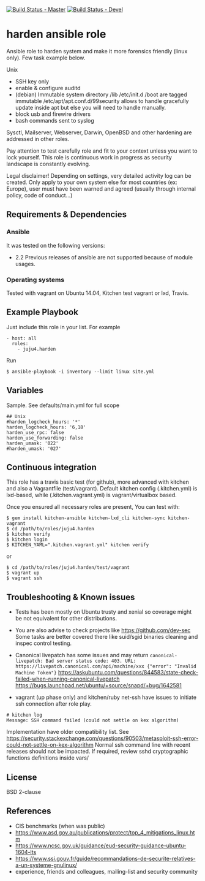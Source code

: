 [![Build Status - Master](https://travis-ci.org/juju4/ansible-harden.svg?branch=master)](https://travis-ci.org/juju4/ansible-harden)
[![Build Status - Devel](https://travis-ci.org/juju4/ansible-harden.svg?branch=devel)](https://travis-ci.org/juju4/ansible-harden/branches)
# harden ansible role

Ansible role to harden system and make it more forensics friendly (linux only). Few task example below.

Unix
* SSH key only
* enable & configure auditd
* (debian) Immutable system directory
/lib /etc/init.d /boot are tagged immutable
/etc/apt/apt.conf.d/99security allows to handle gracefully update inside apt but else you will need to handle manually.
* block usb and firewire drivers
* bash commands sent to syslog

Sysctl, Mailserver, Webserver, Darwin, OpenBSD and other hardening are addressed in other roles.

Pay attention to test carefully role and fit to your context unless you want to lock yourself.
This role is continuous work in progress as security landscape is constantly evolving.

Legal disclaimer!
Depending on settings, very detailed activity log can be created.
Only apply to your own system else for most countries (ex: Europe), user must have been warned and agreed (usually through internal policy, code of conduct...)

## Requirements & Dependencies

### Ansible
It was tested on the following versions:
 * 2.2
Previous releases of ansible are not supported because of module usages.

### Operating systems

Tested with vagrant on Ubuntu 14.04, Kitchen test vagrant or lxd, Travis.

## Example Playbook

Just include this role in your list.
For example

```
- host: all
  roles:
    - juju4.harden
```

Run
```
$ ansible-playbook -i inventory --limit linux site.yml
```

## Variables

Sample. See defaults/main.yml for full scope

```
## Unix
#harden_logcheck_hours: '*'
harden_logcheck_hours: '6,18'
harden_use_rpc: false
harden_use_forwarding: false
harden_umask: '022'
#harden_umask: '027'

```

## Continuous integration

This role has a travis basic test (for github), more advanced with kitchen and also a Vagrantfile (test/vagrant).
Default kitchen config (.kitchen.yml) is lxd-based, while (.kitchen.vagrant.yml) is vagrant/virtualbox based.

Once you ensured all necessary roles are present, You can test with:
```
$ gem install kitchen-ansible kitchen-lxd_cli kitchen-sync kitchen-vagrant
$ cd /path/to/roles/juju4.harden
$ kitchen verify
$ kitchen login
$ KITCHEN_YAML=".kitchen.vagrant.yml" kitchen verify
```
or
```
$ cd /path/to/roles/juju4.harden/test/vagrant
$ vagrant up
$ vagrant ssh
```

## Troubleshooting & Known issues

* Tests has been mostly on Ubuntu trusty and xenial so coverage might be not equivalent for other distributions.
* You are also advise to check projects like https://github.com/dev-sec
Some tasks are better covered there like suid/sgid binaries cleaning and inspec control testing.

* Canonical livepatch has some issues and may return ```canonical-livepatch: Bad server status code: 403. URL: https://livepatch.canonical.com/api/machine/xxx {"error": "Invalid Machine Token"}```
https://askubuntu.com/questions/844583/state-check-failed-when-running-canonical-livepatch
https://bugs.launchpad.net/ubuntu/+source/snapd/+bug/1642581

* vagrant (up phase only) and kitchen/ruby net-ssh have issues to initiate ssh connection after role play.
```
# kitchen log
Message: SSH command failed (could not settle on kex algorithm)
```
Implementation have older compatibility list. See
https://security.stackexchange.com/questions/90503/metasploit-ssh-error-could-not-settle-on-kex-algorithm
Normal ssh command line with recent releases should not be impacted. If required, review sshd cryptographic functions definitions inside vars/

## License

BSD 2-clause

## References

* CIS benchmarks (when was public)
* https://www.asd.gov.au/publications/protect/top_4_mitigations_linux.htm
* https://www.ncsc.gov.uk/guidance/eud-security-guidance-ubuntu-1604-lts
* https://www.ssi.gouv.fr/guide/recommandations-de-securite-relatives-a-un-systeme-gnulinux/
* experience, friends and colleagues, mailing-list and security community

